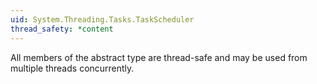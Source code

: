 ```yaml
---
uid: System.Threading.Tasks.TaskScheduler
thread_safety: *content
---
```


All members of the abstract <xref href="System.Threading.Tasks.TaskScheduler"></xref> type are thread-safe and may be used from multiple threads concurrently.


